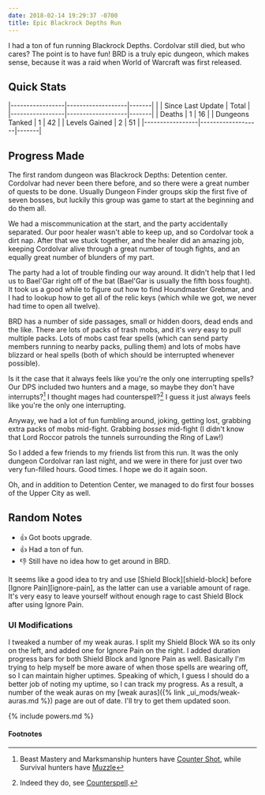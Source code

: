 ```yaml
---
date: 2018-02-14 19:29:37 -0700
title: Epic Blackrock Depths Run
---
```

I had a ton of fun running Blackrock Depths. Cordolvar still died, but who cares? The point is to have fun! BRD is a truly epic dungeon, which makes sense, because it was a raid when World of Warcraft was first released.

## Quick Stats

|-----------------|-------------------|-------|
|                 | Since Last Update | Total |
|-----------------|-------------------|-------|
| Deaths          | 1                 | 16    |
| Dungeons Tanked | 1                 | 42    |
| Levels Gained   | 2                 | 51    |
|-----------------|-------------------|-------|

## Progress Made

The first random dungeon was Blackrock Depths: Detention center. Cordolvar had never been there before, and so there were a great number of quests to be done. Usually Dungeon Finder groups skip the first five of seven bosses, but luckily this group was game to start at the beginning and do them all.

We had a miscommunication at the start, and the party accidentally separated. Our poor healer wasn't able to keep up, and so Cordolvar took a dirt nap. After that we stuck together, and the healer did an amazing job, keeping Cordolvar alive through a great number of tough fights, and an equally great number of blunders of my part.

The party had a lot of trouble finding our way around. It didn't help that I led us to Bael'Gar right off of the bat (Bael'Gar is usually the fifth boss fought). It took us a good while to figure out how to find Houndmaster Grebmar, and I had to lookup how to get all of the relic keys (which while we got, we never had time to open all twelve).

BRD has a number of side passages, small or hidden doors, dead ends and the like. There are lots of packs of trash mobs, and it's *very* easy to pull multiple packs. Lots of mobs cast fear spells (which can send party members running to nearby packs, pulling them) and lots of mobs have blizzard or heal spells (both of which should be interrupted whenever possible).

Is it the case that it always feels like you're the only one interrupting spells? Our DPS included two hunters and a mage, so maybe they don't have interrupts?[^1] I thought mages had counterspell?[^2] I guess it just always feels like you're the only one interrupting.

Anyway, we had a lot of fun fumbling around, joking, getting lost, grabbing extra packs of mobs mid-fight. Grabbing _bosses_ mid-fight (I didn't know that Lord Roccor patrols the tunnels surrounding the Ring of Law!)

So I added a few friends to my friends list from this run. It was the only dungeon Cordolvar ran last night, and we were in there for just over two very fun-filled hours. Good times. I hope we do it again soon.

Oh, and in addition to Detention Center, we managed to do first four bosses of the Upper City as well.

## Random Notes

* &#x1f44d; Got boots upgrade.
* &#x1f44d; Had a ton of fun.
* &#x1f44e; Still have no idea how to get around in BRD.

It seems like a good idea to try and use [Shield Block][shield-block] before [Ignore Pain][ignore-pain], as the latter can use a variable amount of rage. It's very easy to leave yourself without enough rage to cast Shield Block after using Ignore Pain.

### UI Modifications

I tweaked a number of my weak auras. I split my Shield Block WA so its only on the left, and added one for Ignore Pain on the right. I added duration progress bars for both Shield Block and Ignore Pain as well. Basically I'm trying to help myself be more aware of when those spells are wearing off, so I can maintain higher uptimes. Speaking of which, I guess I should do a better job of noting my uptime, so I can track my progress. As a result, a number of the weak auras on my [weak auras]({% link _ui_mods/weak-auras.md %}) page are out of date. I'll try to get them updated soon.

{% include powers.md %}

#### Footnotes

[^1]:Beast Mastery and Marksmanship hunters have [Counter Shot](http://www.wowdb.com/spells/147362-counter-shot), while Survival hunters have [Muzzle](http://www.wowdb.com/spells/187707-muzzle)

[^2]:Indeed they do, see [Counterspell](http://www.wowdb.com/spells/2139-counterspell).

<!--  LocalWords:  uptime Roccor mage counterspell BRD Houndmaster Grebmar LFD
 -->
<!--  LocalWords:  Blackrock miscommunication Bael'Gar lookup mages UI md
 -->
